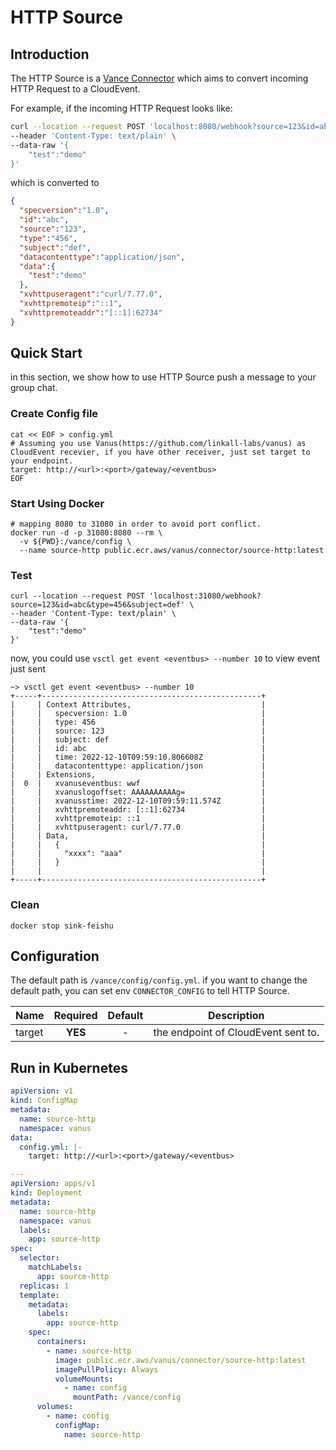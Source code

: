 # HTTP Source

## Introduction

The HTTP Source is a [Vance Connector](../README.md) which aims to convert incoming HTTP Request to a CloudEvent.

For example, if the incoming HTTP Request looks like:

```bash
curl --location --request POST 'localhost:8080/webhook?source=123&id=abc&type=456&subject=def' \
--header 'Content-Type: text/plain' \
--data-raw '{
    "test":"demo"
}'
```

which is converted to

```json
{
  "specversion":"1.0",
  "id":"abc",
  "source":"123",
  "type":"456",
  "subject":"def",
  "datacontenttype":"application/json",
  "data":{
    "test":"demo"
  },
  "xvhttpuseragent":"curl/7.77.0",
  "xvhttpremoteip":"::1",
  "xvhttpremoteaddr":"[::1]:62734"
}
```

## Quick Start

in this section, we show how to use HTTP Source push a message to your group chat.

### Create Config file

```shell
cat << EOF > config.yml
# Assuming you use Vanus(https://github.com/linkall-labs/vanus) as CloudEvent recevier, if you have other receiver, just set target to your endpoint.
target: http://<url>:<port>/gateway/<eventbus>
EOF
```

### Start Using Docker

```shell
# mapping 8080 to 31080 in order to avoid port conflict.
docker run -d -p 31080:8080 --rm \
  -v ${PWD}:/vance/config \
  --name source-http public.ecr.aws/vanus/connector/source-http:latest
```

### Test

```shell
curl --location --request POST 'localhost:31080/webhook?source=123&id=abc&type=456&subject=def' \
--header 'Content-Type: text/plain' \
--data-raw '{
    "test":"demo"
}'
```

now, you could use `vsctl get event <eventbus> --number 10` to view event just sent

```
~> vsctl get event <eventbus> --number 10
+-----+-------------------------------------------------+
|     | Context Attributes,                             |
|     |   specversion: 1.0                              |
|     |   type: 456                                     |
|     |   source: 123                                   |
|     |   subject: def                                  |
|     |   id: abc                                       |
|     |   time: 2022-12-10T09:59:10.806608Z             |
|     |   datacontenttype: application/json             |
|     | Extensions,                                     |
|  0  |   xvanuseventbus: wwf                           |
|     |   xvanuslogoffset: AAAAAAAAAAg=                 |
|     |   xvanusstime: 2022-12-10T09:59:11.574Z         |
|     |   xvhttpremoteaddr: [::1]:62734                 |
|     |   xvhttpremoteip: ::1                           |
|     |   xvhttpuseragent: curl/7.77.0                  |
|     | Data,                                           |
|     |   {                                             |
|     |     "xxxx": "aaa"                               |
|     |   }                                             |
|     |                                                 |
+-----+-------------------------------------------------+
```

### Clean

```shell
docker stop sink-feishu
```

## Configuration

The default path is `/vance/config/config.yml`. if you want to change the default path, you can set env `CONNECTOR_CONFIG` to
tell HTTP Source.

| Name   | Required | Default | Description                         |
|:-------|:--------:|:-------:|-------------------------------------|
| target | **YES**  |    -    | the endpoint of CloudEvent sent to. |

## Run in Kubernetes

```yaml
apiVersion: v1
kind: ConfigMap
metadata:
  name: source-http
  namespace: vanus
data:
  config.yml: |-
    target: http://<url>:<port>/gateway/<eventbus>

---
apiVersion: apps/v1
kind: Deployment
metadata:
  name: source-http
  namespace: vanus
  labels:
    app: source-http
spec:
  selector:
    matchLabels:
      app: source-http
  replicas: 1
  template:
    metadata:
      labels:
        app: source-http
    spec:
      containers:
        - name: source-http
          image: public.ecr.aws/vanus/connector/source-http:latest
          imagePullPolicy: Always
          volumeMounts:
            - name: config
              mountPath: /vance/config
      volumes:
        - name: config
          configMap:
            name: source-http
```
